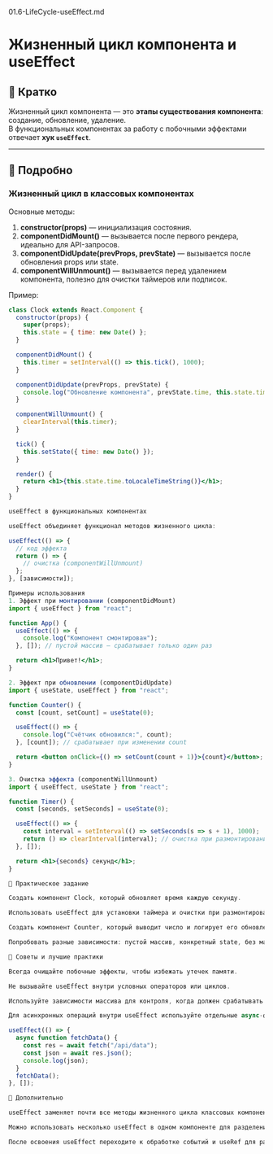 01.6-LifeCycle-useEffect.md
# Жизненный цикл компонента и useEffect

## 🔹 Кратко
Жизненный цикл компонента — это **этапы существования компонента**: создание, обновление, удаление.  
В функциональных компонентах за работу с побочными эффектами отвечает **хук `useEffect`**.

---

## 🔹 Подробно

### Жизненный цикл в классовых компонентах
Основные методы:
1. **constructor(props)** — инициализация состояния.
2. **componentDidMount()** — вызывается после первого рендера, идеально для API-запросов.
3. **componentDidUpdate(prevProps, prevState)** — вызывается после обновления props или state.
4. **componentWillUnmount()** — вызывается перед удалением компонента, полезно для очистки таймеров или подписок.

Пример:
```jsx
class Clock extends React.Component {
  constructor(props) {
    super(props);
    this.state = { time: new Date() };
  }

  componentDidMount() {
    this.timer = setInterval(() => this.tick(), 1000);
  }

  componentDidUpdate(prevProps, prevState) {
    console.log("Обновление компонента", prevState.time, this.state.time);
  }

  componentWillUnmount() {
    clearInterval(this.timer);
  }

  tick() {
    this.setState({ time: new Date() });
  }

  render() {
    return <h1>{this.state.time.toLocaleTimeString()}</h1>;
  }
}

useEffect в функциональных компонентах

useEffect объединяет функционал методов жизненного цикла:

useEffect(() => {
  // код эффекта
  return () => {
    // очистка (componentWillUnmount)
  };
}, [зависимости]);

Примеры использования
1. Эффект при монтировании (componentDidMount)
import { useEffect } from "react";

function App() {
  useEffect(() => {
    console.log("Компонент смонтирован");
  }, []); // пустой массив — срабатывает только один раз

  return <h1>Привет!</h1>;
}

2. Эффект при обновлении (componentDidUpdate)
import { useState, useEffect } from "react";

function Counter() {
  const [count, setCount] = useState(0);

  useEffect(() => {
    console.log("Счётчик обновился:", count);
  }, [count]); // срабатывает при изменении count

  return <button onClick={() => setCount(count + 1)}>{count}</button>;
}

3. Очистка эффекта (componentWillUnmount)
import { useEffect, useState } from "react";

function Timer() {
  const [seconds, setSeconds] = useState(0);

  useEffect(() => {
    const interval = setInterval(() => setSeconds(s => s + 1), 1000);
    return () => clearInterval(interval); // очистка при размонтировании
  }, []);

  return <h1>{seconds} секунд</h1>;
}

🔹 Практическое задание

Создать компонент Clock, который обновляет время каждую секунду.

Использовать useEffect для установки таймера и очистки при размонтировании.

Создать компонент Counter, который выводит число и логирует его обновления в консоль через useEffect.

Попробовать разные зависимости: пустой массив, конкретный state, без массива.

🔹 Советы и лучшие практики

Всегда очищайте побочные эффекты, чтобы избежать утечек памяти.

Не вызывайте useEffect внутри условных операторов или циклов.

Используйте зависимости массива для контроля, когда должен срабатывать эффект.

Для асинхронных операций внутри useEffect используйте отдельные async-функции:

useEffect(() => {
  async function fetchData() {
    const res = await fetch("/api/data");
    const json = await res.json();
    console.log(json);
  }
  fetchData();
}, []);

🔹 Дополнительно

useEffect заменяет почти все методы жизненного цикла классовых компонентов.

Можно использовать несколько useEffect в одном компоненте для разделения логики.

После освоения useEffect переходите к обработке событий и useRef для работы с DOM.